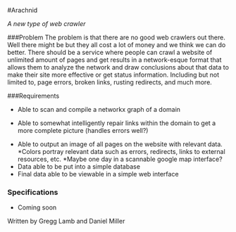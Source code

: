 #Arachnid

_A new type of web crawler_

###Problem
The problem is that there are no good web crawlers out there. Well there might be but they all cost a lot of money and we think we can do better.
There should be a service where people can crawl a website of unlimited amount of pages and get results in a network-esque format that 
allows them to analyze the network and draw conclusions about that data to make their site more effective or get status information.
Including but not limited to, page errors, broken links, rusting redirects, and much more. 

###Requirements

*	Able to scan and compile a networkx graph of a domain
-	Able to somewhat intelligently repair links within the domain to get a more complete picture (handles errors well?)
	
*	Able to output an image of all pages on the website with relevant data.
	*Colors portray relevant data such as errors, redirects, links to external resources, etc.
	*Maybe one day in a scannable google map interface?
*	Data able to be put into a simple database
*	Final data able to be viewable in a simple web interface
	

### Specifications

*	Coming soon


Written by Gregg Lamb and Daniel Miller

